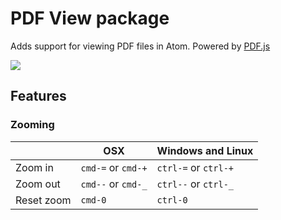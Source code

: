 # PDF View package

Adds support for viewing PDF files in Atom. Powered by [PDF.js](https://github.com/mozilla/pdf.js)

![](https://cloud.githubusercontent.com/assets/38924/2875460/79a8fc56-d41c-11e3-8f32-31f71a47e0fb.png)

## Features

### Zooming

|            | OSX                | Windows and Linux    |
|------------|--------------------|----------------------|
| Zoom in    | `cmd-=` or `cmd-+` | `ctrl-=` or `ctrl-+` |
| Zoom out   | `cmd--` or `cmd-_` | `ctrl--` or `ctrl-_` |
| Reset zoom | `cmd-0`            | `ctrl-0`             |

